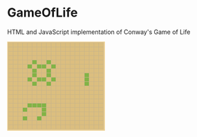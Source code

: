 # GameOfLife
HTML and JavaScript implementation of Conway's Game of Life

![alt tag](https://raw.githubusercontent.com/DavidWeissCode/GameOfLife/master/world.PNG)
